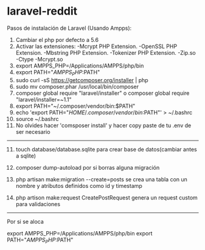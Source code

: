 # laravel-reddit

Pasos de instalación de Laravel (Usando Ampps):

1. Cambiar el php por defecto a 5.6
2. Activar las extensiones:
    -Mcrypt PHP Extension.
    -OpenSSL PHP Extension.
    -Mbstring PHP Extension.
    -Tokenizer PHP Extension.
    -Zip.so
    -Ctype
    -Mcrypt.so
3. export AMPPS_PHP=/Applications/AMPPS/php/bin
4. export PATH="$AMPPS_PHP:$PATH"
5. sudo curl -sS https://getcomposer.org/installer | php
6. sudo mv composer.phar /usr/local/bin/composer
6. composer global require "laravel/installer" o composer global require "laravel/installer=~1.1"
7. export PATH="~/.composer/vendor/bin:$PATH"
8. echo 'export PATH="$HOME/.composer/vendor/bin:$PATH"' > ~/.bashrc
9. source ~/.bashrc
10. No olvides hacer 'comsposer install' y hacer copy paste de tu .env de ser necesario

--------

11. touch database/database.sqlite para crear base de datos(cambiar antes a sqlite)
12. composer dump-autoload por si borras alguna migración
13. php artisan make:migration --create=posts se crea una tabla con un nombre y atributos definidos como id y timestamp


14. php artison make:request CreatePostRequest genera un request custom para validaciones

-----
Por si se aloca

export AMPPS_PHP=/Applications/AMPPS/php/bin
export PATH="$AMPPS_PHP:$PATH"
